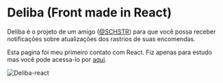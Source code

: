 # Deliba (Front made in React)

Deliba é o projeto de um amigo ([@SCHSTR](https://github.com/SCHSTR)) para que você possa receber notificações sobre atualizações dos rastrios de suas encomendas.

Esta pagina foi meu primeiro contato com React. Fiz apenas para estudo mas você pode acessa-lo por [aqui](https://deliba-react-front.vercel.app/).

![Deliba-react](https://user-images.githubusercontent.com/84084794/137996631-9eb875b2-47ed-4b55-8822-d9f2ce3982f8.png)
